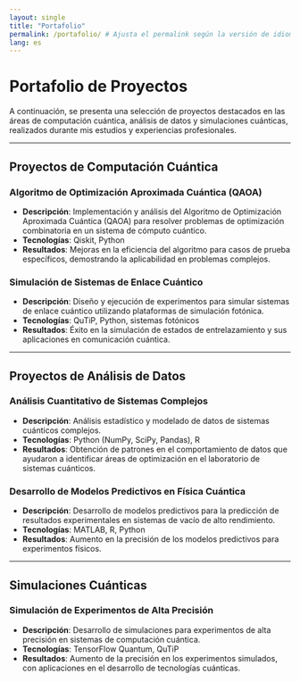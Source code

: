 ```yaml
---
layout: single
title: "Portafolio"
permalink: /portafolio/ # Ajusta el permalink según la versión de idioma
lang: es
---
```


# Portafolio de Proyectos

A continuación, se presenta una selección de proyectos destacados en las áreas de computación cuántica, análisis de datos y simulaciones cuánticas, realizados durante mis estudios y experiencias profesionales.

---

## **Proyectos de Computación Cuántica**

### Algoritmo de Optimización Aproximada Cuántica (QAOA)
- **Descripción**: Implementación y análisis del Algoritmo de Optimización Aproximada Cuántica (QAOA) para resolver problemas de optimización combinatoria en un sistema de cómputo cuántico.
- **Tecnologías**: Qiskit, Python
- **Resultados**: Mejoras en la eficiencia del algoritmo para casos de prueba específicos, demostrando la aplicabilidad en problemas complejos.
  
### Simulación de Sistemas de Enlace Cuántico
- **Descripción**: Diseño y ejecución de experimentos para simular sistemas de enlace cuántico utilizando plataformas de simulación fotónica.
- **Tecnologías**: QuTiP, Python, sistemas fotónicos
- **Resultados**: Éxito en la simulación de estados de entrelazamiento y sus aplicaciones en comunicación cuántica.

---

## **Proyectos de Análisis de Datos**

### Análisis Cuantitativo de Sistemas Complejos
- **Descripción**: Análisis estadístico y modelado de datos de sistemas cuánticos complejos.
- **Tecnologías**: Python (NumPy, SciPy, Pandas), R
- **Resultados**: Obtención de patrones en el comportamiento de datos que ayudaron a identificar áreas de optimización en el laboratorio de sistemas cuánticos.

### Desarrollo de Modelos Predictivos en Física Cuántica
- **Descripción**: Desarrollo de modelos predictivos para la predicción de resultados experimentales en sistemas de vacío de alto rendimiento.
- **Tecnologías**: MATLAB, R, Python
- **Resultados**: Aumento en la precisión de los modelos predictivos para experimentos físicos.

---

## **Simulaciones Cuánticas**

### Simulación de Experimentos de Alta Precisión
- **Descripción**: Desarrollo de simulaciones para experimentos de alta precisión en sistemas de computación cuántica.
- **Tecnologías**: TensorFlow Quantum, QuTiP
- **Resultados**: Aumento de la precisión en los experimentos simulados, con aplicaciones en el desarrollo de tecnologías cuánticas.
